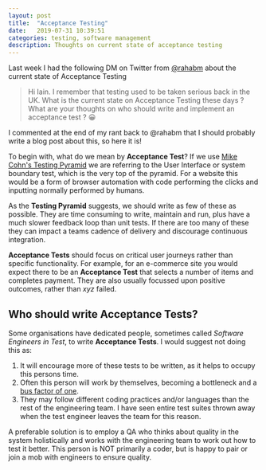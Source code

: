 ```yaml
---
layout: post
title:  "Acceptance Testing"
date:   2019-07-31 10:39:51
categories: testing, software management
description: Thoughts on current state of acceptance testing
---
```


Last week I had the following DM on Twitter from [@rahabm](https://twitter.com/rahabm) about the current state of Acceptance Testing

> Hi Iain. I remember that testing used to be taken serious back in the UK. What is the current state on Acceptance Testing these days ? What are your thoughts on who should write and implement an acceptance test ? 😀

I commented at the end of my rant back to @rahabm that I should probably write a blog post about this, so here it is!

To begin with, what do we mean by **Acceptance Test**?  If we use [Mike Cohn's Testing Pyramid](https://martinfowler.com/bliki/TestPyramid.html) we are referring to the User Interface or system boundary test, which is the very top of the pyramid.  For a website this would be a form of browser automation with code performing the clicks and inputting normally performed by humans.

As the **Testing Pyramid** suggests, we should write as few of these as possible.  They are time consuming to write, maintain and run, plus have a much slower feedback loop than unit tests.  If there are too many of these they can impact a teams cadence of delivery and discourage continuous integration.

**Acceptance Tests** should focus on critical user journeys rather than specific functionality.  For example, for an e-commerce site you would expect there to be an **Acceptance Test** that selects a number of items and completes payment.  They are also usually focussed upon positive outcomes, rather than *xyz* failed.

## Who should write Acceptance Tests?

Some organisations have dedicated people, sometimes called *Software Engineers in Test*, to write **Acceptance Tests**.  I would suggest not doing this as:
1. It will encourage more of these tests to be written, as it helps to occupy this persons time.
1. Often this person will work by themselves, becoming a bottleneck and a [bus factor of one](https://en.wikipedia.org/wiki/Bus_factor).  
1. They may follow different coding practices and/or languages than the rest of the engineering team.  I have seen entire test suites thrown away when the test engineer leaves the team for this reason.

A preferable solution is to employ a QA who thinks about quality in the system holistically and works with the engineering team to work out how to test it better.  This person is NOT primarily a coder, but is happy to pair or join a mob with engineers to ensure quality.